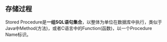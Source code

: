 ## 存储过程


Stored Procedure是**一组SQL语句集合**，以整体为单位在数据库中执行，类似于Java中Method(方法)，或者C语言中的Function(函数)，以一个Procedure Name标识。
